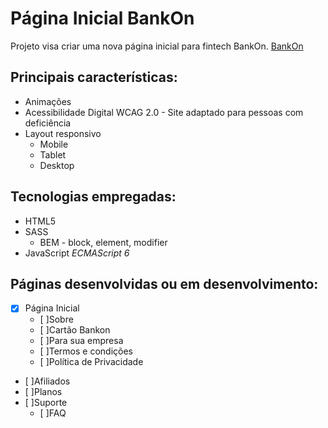# Página Inicial BankOn

Projeto visa criar uma nova página inicial para fintech BankOn.
[BankOn](http://www.bankon.com.br)

## Principais características:
* Animações
* Acessibilidade Digital WCAG 2.0 -  Site adaptado para pessoas com deficiência
* Layout responsivo
  * Mobile
  * Tablet
  * Desktop

## Tecnologias empregadas:

* HTML5
* SASS
  * BEM - block, element, modifier 
* JavaScript *ECMAScript 6*


## Páginas desenvolvidas ou em  desenvolvimento:

- [x] Página Inicial
    - [ ]Sobre
    - [ ]Cartão Bankon
    - [ ]Para sua empresa
    - [ ]Termos e condições
    - [ ]Política de Privacidade
- [ ]Afiliados
- [ ]Planos
- [ ]Suporte
  - [ ]FAQ

